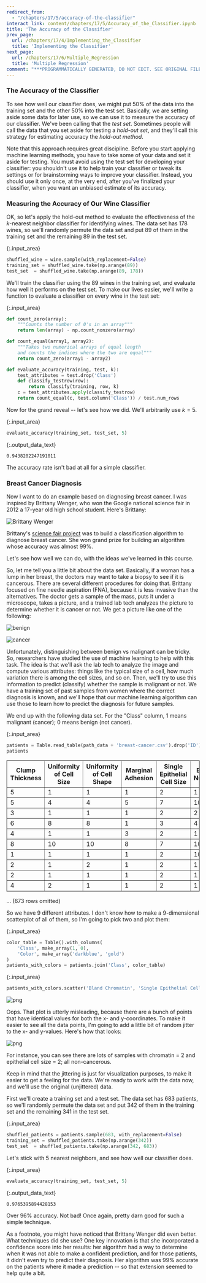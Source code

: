 ```yaml
---
redirect_from:
  - "/chapters/17/5/accuracy-of-the-classifier"
interact_link: content/chapters/17/5/Accuracy_of_the_Classifier.ipynb
title: 'The Accuracy of the Classifier'
prev_page:
  url: /chapters/17/4/Implementing_the_Classifier
  title: 'Implementing the Classifier'
next_page:
  url: /chapters/17/6/Multiple_Regression
  title: 'Multiple Regression'
comment: "***PROGRAMMATICALLY GENERATED, DO NOT EDIT. SEE ORIGINAL FILES IN /content***"
---
```











### The Accuracy of the Classifier
To see how well our classifier does, we might put 50% of the data into the training set and the other 50% into the test set.  Basically, we are setting aside some data for later use, so we can use it to measure the accuracy of our classifier.  We've been calling that the *test set*. Sometimes people will call the data that you set aside for testing a *hold-out set*, and they'll call this strategy for estimating accuracy the *hold-out method*.

Note that this approach requires great discipline.  Before you start applying machine learning methods, you have to take some of your data and set it aside for testing.  You must avoid using the test set for developing your classifier: you shouldn't use it to help train your classifier or tweak its settings or for brainstorming ways to improve your classifier.  Instead, you should use it only once, at the very end, after you've finalized your classifier, when you want an unbiased estimate of its accuracy.

### Measuring the Accuracy of Our Wine Classifier
OK, so let's apply the hold-out method to evaluate the effectiveness of the $k$-nearest neighbor classifier for identifying wines.  The data set has 178 wines, so we'll randomly permute the data set and put 89 of them in the training set and the remaining 89 in the test set.



{:.input_area}
```python
shuffled_wine = wine.sample(with_replacement=False) 
training_set = shuffled_wine.take(np.arange(89))
test_set  = shuffled_wine.take(np.arange(89, 178))
```


We'll train the classifier using the 89 wines in the training set, and evaluate how well it performs on the test set. To make our lives easier, we'll write a function to evaluate a classifier on every wine in the test set:



{:.input_area}
```python
def count_zero(array):
    """Counts the number of 0's in an array"""
    return len(array) - np.count_nonzero(array)

def count_equal(array1, array2):
    """Takes two numerical arrays of equal length
    and counts the indices where the two are equal"""
    return count_zero(array1 - array2)

def evaluate_accuracy(training, test, k):
    test_attributes = test.drop('Class')
    def classify_testrow(row):
        return classify(training, row, k)
    c = test_attributes.apply(classify_testrow)
    return count_equal(c, test.column('Class')) / test.num_rows
```


Now for the grand reveal -- let's see how we did.  We'll arbitrarily use $k=5$.



{:.input_area}
```python
evaluate_accuracy(training_set, test_set, 5)
```





{:.output_data_text}
```
0.9438202247191011
```



The accuracy rate isn't bad at all for a simple classifier.

### Breast Cancer Diagnosis

Now I want to do an example based on diagnosing breast cancer.  I was inspired by Brittany Wenger, who won the Google national science fair in 2012 a 17-year old high school student.  Here's Brittany:

![Brittany Wenger](http://i.huffpost.com/gen/701499/thumbs/o-GSF83-570.jpg?3)

Brittany's [science fair project](https://sites.google.com/a/googlesciencefair.com/science-fair-2012-project-64a91af142a459cfb486ed5cb05f803b2eb41354-1333130785-87/home) was to build a classification algorithm to diagnose breast cancer.  She won grand prize for building an algorithm whose accuracy was almost 99%. 

Let's see how well we can do, with the ideas we've learned in this course.

So, let me tell you a little bit about the data set.  Basically, if a woman has a lump in her breast, the doctors may want to take a biopsy to see if it is cancerous.  There are several different procedures for doing that.  Brittany focused on fine needle aspiration (FNA), because it is less invasive than the alternatives.  The doctor gets a sample of the mass, puts it under a microscope, takes a picture, and a trained lab tech analyzes the picture to determine whether it is cancer or not.  We get a picture like one of the following:

![benign](../../../images/benign.png)

![cancer](../../../images/malignant.png)

Unfortunately, distinguishing between benign vs malignant can be tricky.  So, researchers have studied the use of machine learning to help with this task.  The idea is that we'll ask the lab tech to analyze the image and compute various attributes: things like the typical size of a cell, how much variation there is among the cell sizes, and so on.  Then, we'll try to use this information to predict (classify) whether the sample is malignant or not.  We have a training set of past samples from women where the correct diagnosis is known, and we'll hope that our machine learning algorithm can use those to learn how to predict the diagnosis for future samples.

We end up with the following data set.  For the "Class" column, 1 means malignant (cancer); 0 means benign (not cancer).



{:.input_area}
```python
patients = Table.read_table(path_data + 'breast-cancer.csv').drop('ID')
patients
```





<div markdown="0">
<table border="1" class="dataframe">
    <thead>
        <tr>
            <th>Clump Thickness</th> <th>Uniformity of Cell Size</th> <th>Uniformity of Cell Shape</th> <th>Marginal Adhesion</th> <th>Single Epithelial Cell Size</th> <th>Bare Nuclei</th> <th>Bland Chromatin</th> <th>Normal Nucleoli</th> <th>Mitoses</th> <th>Class</th>
        </tr>
    </thead>
    <tbody>
        <tr>
            <td>5              </td> <td>1                      </td> <td>1                       </td> <td>1                </td> <td>2                          </td> <td>1          </td> <td>3              </td> <td>1              </td> <td>1      </td> <td>0    </td>
        </tr>
        <tr>
            <td>5              </td> <td>4                      </td> <td>4                       </td> <td>5                </td> <td>7                          </td> <td>10         </td> <td>3              </td> <td>2              </td> <td>1      </td> <td>0    </td>
        </tr>
        <tr>
            <td>3              </td> <td>1                      </td> <td>1                       </td> <td>1                </td> <td>2                          </td> <td>2          </td> <td>3              </td> <td>1              </td> <td>1      </td> <td>0    </td>
        </tr>
        <tr>
            <td>6              </td> <td>8                      </td> <td>8                       </td> <td>1                </td> <td>3                          </td> <td>4          </td> <td>3              </td> <td>7              </td> <td>1      </td> <td>0    </td>
        </tr>
        <tr>
            <td>4              </td> <td>1                      </td> <td>1                       </td> <td>3                </td> <td>2                          </td> <td>1          </td> <td>3              </td> <td>1              </td> <td>1      </td> <td>0    </td>
        </tr>
        <tr>
            <td>8              </td> <td>10                     </td> <td>10                      </td> <td>8                </td> <td>7                          </td> <td>10         </td> <td>9              </td> <td>7              </td> <td>1      </td> <td>1    </td>
        </tr>
        <tr>
            <td>1              </td> <td>1                      </td> <td>1                       </td> <td>1                </td> <td>2                          </td> <td>10         </td> <td>3              </td> <td>1              </td> <td>1      </td> <td>0    </td>
        </tr>
        <tr>
            <td>2              </td> <td>1                      </td> <td>2                       </td> <td>1                </td> <td>2                          </td> <td>1          </td> <td>3              </td> <td>1              </td> <td>1      </td> <td>0    </td>
        </tr>
        <tr>
            <td>2              </td> <td>1                      </td> <td>1                       </td> <td>1                </td> <td>2                          </td> <td>1          </td> <td>1              </td> <td>1              </td> <td>5      </td> <td>0    </td>
        </tr>
        <tr>
            <td>4              </td> <td>2                      </td> <td>1                       </td> <td>1                </td> <td>2                          </td> <td>1          </td> <td>2              </td> <td>1              </td> <td>1      </td> <td>0    </td>
        </tr>
    </tbody>
</table>
<p>... (673 rows omitted)</p>
</div>



So we have 9 different attributes.  I don't know how to make a 9-dimensional scatterplot of all of them, so I'm going to pick two and plot them:



{:.input_area}
```python
color_table = Table().with_columns(
    'Class', make_array(1, 0),
    'Color', make_array('darkblue', 'gold')
)
patients_with_colors = patients.join('Class', color_table)
```




{:.input_area}
```python
patients_with_colors.scatter('Bland Chromatin', 'Single Epithelial Cell Size', colors='Color')
```



![png](../../../images/chapters/17/5/Accuracy_of_the_Classifier_15_0.png)


Oops.  That plot is utterly misleading, because there are a bunch of points that have identical values for both the x- and y-coordinates.  To make it easier to see all the data points, I'm going to add a little bit of random jitter to the x- and y-values.  Here's how that looks:





![png](../../../images/chapters/17/5/Accuracy_of_the_Classifier_17_0.png)


For instance, you can see there are lots of samples with chromatin = 2 and epithelial cell size = 2; all non-cancerous.

Keep in mind that the jittering is just for visualization purposes, to make it easier to get a feeling for the data.  We're ready to work with the data now, and we'll use the original (unjittered) data.

First we'll create a training set and a test set. The data set has 683 patients, so we'll randomly permute the data set and put 342 of them in the training set and the remaining 341 in the test set.



{:.input_area}
```python
shuffled_patients = patients.sample(683, with_replacement=False) 
training_set = shuffled_patients.take(np.arange(342))
test_set  = shuffled_patients.take(np.arange(342, 683))
```


Let's stick with 5 nearest neighbors, and see how well our classifier does.



{:.input_area}
```python
evaluate_accuracy(training_set, test_set, 5)
```





{:.output_data_text}
```
0.9765395894428153
```



Over 96% accuracy.  Not bad!  Once again, pretty darn good for such a simple technique.

As a footnote, you might have noticed that Brittany Wenger did even better.  What techniques did she use? One key innovation is that she incorporated a confidence score into her results: her algorithm had a way to determine when it was not able to make a confident prediction, and for those patients, it didn't even try to predict their diagnosis.  Her algorithm was 99% accurate on the patients where it made a prediction -- so that extension seemed to help quite a bit.
